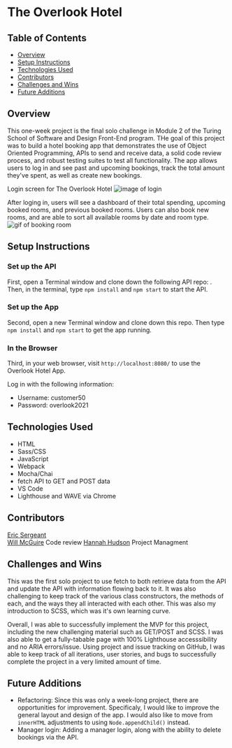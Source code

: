<h1> The Overlook Hotel </h1>

## Table of Contents
  - <a href="#overview">Overview</a>
  - <a href="#setup-instructions">Setup Instructions</a>
  - <a href="#technologies-used">Technologies Used</a>
  - <a href="#contributors">Contributors</a>
  - <a href="#challenges-and-wins">Challenges and Wins</a>
  - <a href="#future-additions">Future Additions</a>

## <a id="#overview">Overview</a>
This one-week project is the final solo challenge in Module 2 of the Turing School of Software and Design Front-End program. THe goal of this project was to build a hotel booking app that demonstrates the use of Object Oriented Programming, APIs to send and receive data, a solid code review process, and robust testing suites to test all functionality.  The app allows users to log in and see past and upcoming bookings, track the total amount they've spent, as well as create new bookings. 

Login screen for The Overlook Hotel
![image of login](https://user-images.githubusercontent.com/79122599/135187645-5005284c-9a39-41c5-9654-1b00d22a5a61.png "loging in to the Overlook")

After loging in, users will see a dashboard of their total spending, upcoming booked rooms, and previous booked rooms.  Users can also book new rooms, and are able to sort all available rooms by date and room type.  
![gif of booking room](https://media.giphy.com/media/eS20hAVvLiD4WvfvAn/giphy.gif "booking a room at the Overlook")


## <a id="#setup-instructions">Setup Instructions</a>
### Set up the API
First, open a Terminal window and clone down the following API repo:   .  Then, in the terminal, type `npm install` and `npm start` to start the API.
### Set up the App
Second, open a new Terminal window and clone down this repo.  Then type `npm install` and `npm start` to get the app running.
### In the Browser
Third, in your web browser, visit `http://localhost:8080/` to use the Overlook Hotel App. 

Log in with the following information:
- Username: customer50 
- Password: overlook2021

## <a id="#technologies-used">Technologies Used</a>
- HTML
- Sass/CSS
- JavaScript
- Webpack
- Mocha/Chai
- fetch API to GET and POST data
- VS Code
- Lighthouse and WAVE via Chrome

## <a id="#contributors">Contributors</a>
[Eric Sergeant](https://github.com/EricSergeant)  
[Will McGuire](https://github.com/wmcguire18) Code review
[Hannah Hudson](https://github.com/hannahhch) Project Managment

## <a id="#challenges-and-wins">Challenges and Wins</a>
This was the first solo project to use fetch to both retrieve data from the API and update the API with information flowing back to it.  It was also challenging to keep track of the various class constructors, the methods of each, and the ways they all interacted with each other.  This was also my introduction to SCSS, which was it's own learning curve.

Overall, I was able to successfully implement the MVP for this project, including the new challenging material such as GET/POST and SCSS.  I was also able to get a fully-tabable page with 100% Lighthouse accesssibility and no ARIA errors/issue.  Using project and issue tracking on GitHub, I was able to keep track of all iterations, user stories, and bugs to successfully complete the project in a very limited amount of time.  

## <a id="#future-additions">Future Additions</a>
- Refactoring: Since this was only a week-long project, there are opportunities for improvement.  Specificaly, I would like to improve the general layout and design of the app.  I would also like to move from `innerHTML` adjustments to using `Node.appendChild()` instead.
- Manager login: Adding a manager login, along with the ability to delete bookings via the API.
